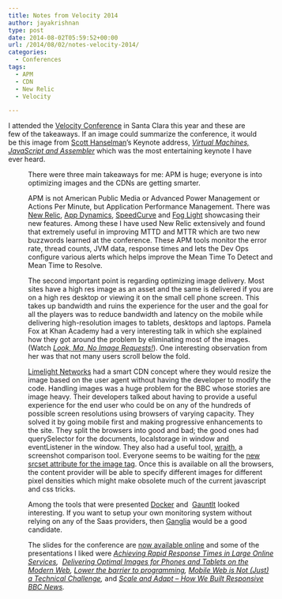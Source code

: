 ```yaml
---
title: Notes from Velocity 2014
author: jayakrishnan
type: post
date: 2014-08-02T05:59:52+00:00
url: /2014/08/02/notes-velocity-2014/
categories:
  - Conferences
tags:
  - APM
  - CDN
  - New Relic
  - Velocity

---
```

I attended the [Velocity Conference][1] in Santa Clara this year and these are few of the takeaways. If an image could summarize the conference, it would be this image from [Scott Hanselman][2]’s Keynote address, [_Virtual Machines, JavaScript and Assembler_][3] which was the most entertaining keynote I have ever heard.<figure id="attachment_4" aria-describedby="caption-attachment-4" style="width: 500px" class="wp-caption aligncenter">



There were three main takeaways for me: APM is huge; everyone is into optimizing images and the CDNs are getting smarter.

APM is not American Public Media or Advanced Power Management or Actions Per Minute, but Application Performance Management. There was [New Relic][5], [App Dynamics][6], [SpeedCurve][7] and [Fog Light][8] showcasing their new features. Among these I have used New Relic extensively and found that extremely useful in improving MTTD and MTTR which are two new buzzwords learned at the conference. These APM tools monitor the error rate, thread counts, JVM data, response times and lets the Dev Ops configure various alerts which helps improve the Mean Time To Detect and Mean Time to Resolve.

The second important point is regarding optimizing image delivery. Most sites have a high res image as an asset and the same is delivered if you are on a high res desktop or viewing it on the small cell phone screen. This takes up bandwidth and ruins the experience for the user and the goal for all the players was to reduce bandwidth and latency on the mobile while delivering high-resolution images to tablets, desktops and laptops. Pamela Fox at Khan Academy had a very interesting talk in which she explained how they got around the problem by eliminating most of the images. (Watch [_Look, Ma, No Image Requests!_][9]). One interesting observation from her was that not many users scroll below the fold.

[Limelight Networks][10] had a smart CDN concept where they would resize the image based on the user agent without having the developer to modify the code. Handling images was a huge problem for the BBC whose stories are image heavy. Their developers talked about having to provide a useful experience for the end user who could be on any of the hundreds of possible screen resolutions using browsers of varying capacity. They solved it by going mobile first and making progressive enhancements to the site. They split the browsers into good and bad; the good ones had querySelector for the documents, localstorage in window and eventListener in the window. They also had a useful tool, [wraith][11], a screenshot comparison tool. Everyone seems to be waiting for the [new srcset attribute for the image tag][12]. Once this is available on all the browsers, the content provider will be able to specify different images for different pixel densities which might make obsolete much of the current javascript and css tricks.

Among the tools that were presented [Docker][13] and  [Gauntlt][14] looked interesting. If you want to setup your own monitoring system without relying on any of the Saas providers, then [Ganglia][15] would be a good candidate.

The slides for the conference are [now available online][16] and some of the presentations I liked were [_Achieving Rapid Response Times in Large Online Services_][17]_,  _[_Delivering Optimal Images for Phones and Tablets on the Modern Web_][18]_,_ [_Lower the barrier to programming_][19]_,_ [_Mobile Web is Not (Just) a Technical Challenge_][20]_,_ and [_Scale and Adapt &#8211; How We Built Responsive BBC News_][21]_._

 [1]: http://velocityconf.com/velocity2014
 [2]: http://www.hanselman.com/
 [3]: https://www.youtube.com/watch?v=FZYrlKbkLe8
 [4]: https://i2.wp.com/www.shooonya.org/wp-content/uploads/2014/08/hanselman.png
 [5]: http://newrelic.com/
 [6]: http://www.appdynamics.com/
 [7]: http://speedcurve.com/
 [8]: http://www.quest.com/foglight/
 [9]: https://speakerdeck.com/pamelafox/look-ma-no-image-requests
 [10]: http://www.limelight.com/
 [11]: https://github.com/BBC-News/wraith
 [12]: http://www.smashingmagazine.com/2013/08/21/webkit-implements-srcset-and-why-its-a-good-thing/
 [13]: https://www.docker.com/
 [14]: http://gauntlt.org/
 [15]: http://ganglia.sourceforge.net/
 [16]: http://velocityconf.com/velocity2014/public/schedule/proceedings
 [17]: http://velocityconf.com/velocity2014/public/schedule/detail/34266
 [18]: http://velocityconf.com/velocity2014/public/schedule/detail/35192
 [19]: http://velocityconf.com/velocity2014/public/schedule/detail/34537
 [20]: http://velocityconf.com/velocity2014/public/schedule/detail/33957
 [21]: http://velocityconf.com/velocity2014/public/schedule/detail/35177